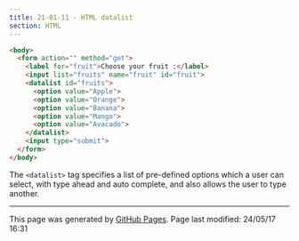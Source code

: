 ```yaml
---
title: 21-01-11 - HTML datalist
section: HTML
---
```


```html
<body>
  <form action="" method="get">
    <label for="fruit">Choose your fruit :</label>
    <input list="fruits" name="fruit" id="fruit">
    <datalist id="fruits">
      <option value="Apple">
      <option value="Orange">
      <option value="Banana">
      <option value="Mango">
      <option value="Avacado">
    </datalist>
    <input type="submit">
  </form>
</body>
```

The `<datalist>` tag specifies a list of pre-defined options which a user can select, with type ahead and auto complete, and also allows the user to type another.


<hr>
<p class="pagedate">This page was generated by <a href=".">GitHub Pages</a>.  Page last modified: 24/05/17 16:31</p>
